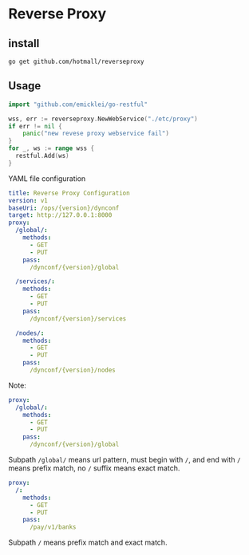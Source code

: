 # Reverse Proxy

## install

```shell
go get github.com/hotmall/reverseproxy
```

## Usage

```go
import "github.com/emicklei/go-restful"

wss, err := reverseproxy.NewWebService("./etc/proxy")
if err != nil {
    panic("new revese proxy webservice fail")
}
for _, ws := range wss {
  restful.Add(ws)
}
```

YAML file configuration

```yaml
title: Reverse Proxy Configuration
version: v1
baseUri: /ops/{version}/dynconf
target: http://127.0.0.1:8000
proxy:
  /global/:
    methods:
      - GET
      - PUT
    pass:
      /dynconf/{version}/global

  /services/:
    methods:
      - GET
      - PUT
    pass:
      /dynconf/{version}/services

  /nodes/:
    methods:
      - GET
      - PUT
    pass:
      /dynconf/{version}/nodes
```

Note:

```yaml
proxy:
  /global/:
    methods:
      - GET
      - PUT
    pass:
      /dynconf/{version}/global
```

Subpath `/global/` means url pattern, must begin with `/`, and end with `/` means prefix match, no `/` suffix means exact match.

```yaml
proxy:
  /:
    methods:
      - GET
      - PUT
    pass:
      /pay/v1/banks
```

Subpath `/` means prefix match and exact match.
